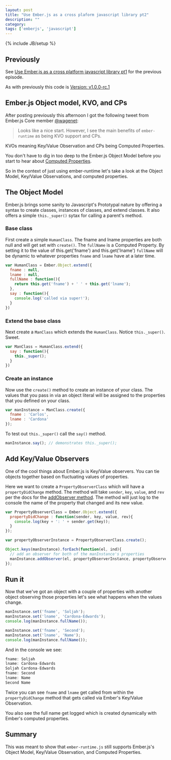 ```yaml
---
layout: post
title: "Use Ember.js as a cross plaform javascript library pt2"
description: ""
category: 
tags: ['emberjs', 'javascript']
---
```

{% include JB/setup %}

## Previously

See [Use Ember.js as a cross platform javascript library pt1](http://cgcardona.github.com/2013/02/18/use-emberjs-as-a-cross-plaform-javascript-library/)
for the previous episode.

As with previously this code is [Version: v1.0.0-rc.1](https://raw.github.com/emberjs/ember.js/release-builds/ember-1.0.0-rc.1.js)

## Ember.js Object model, KVO, and CPs

After posting previously this afternoon I got the following tweet from Ember.js
Core member [@wagenet](https://twitter.com/wagenet/status/303660277797376000):

> Looks like a nice start. However, I see the main benefits of
> `ember-runtime` as being KVO support and CPs.

KVOs meaning Key/Value Observation and CPs being Computed Properties.

You don't have to dig in too deep to the Ember.js Object Model before you start
to hear about [Computed Properties](http://emberjs.com/guides/object-model/computed-properties/).

So in the context of just using ember-runtime let's take a look at the Object
Model, Key/Value Observations, and computed properties.

## The Object Model

Ember.js brings some sanity to Javascript's Prototypal nature by offering a
syntax to create classes, instances of classes, and extend classes. It also
offers a simple `this._super()` sytax for calling a parent's method.

### Base class

First create a simple `HumanClass`. The fname and lname properties are both null
and will get set with `create()`. The `fullName` is a Computed Property. By
setting it to the value of this.get('fname') and this.get('lname') `fullName` will
be dynamic to whatever properties `fname` and `lname` have at a later time.

```javascript
var HumanClass = Ember.Object.extend({
  fname : null,
  lname : null,
  fullName : function(){
    return this.get('fname') + ' ' + this.get('lname');
  },
  say : function(){
    console.log('called via super!');
  }
})
```

### Extend the base class

Next create a `ManClass` which extends the `HumanClass`. Notice `this._super()`.  Sweet.
    
```javascript
var ManClass = HumanClass.extend({
  say : function(){
    this._super();
  }
})
```

### Create an instance

Now use the `create()` method to create an instance of your class. The values
that you pass in via an object literal will be assigned to the properties that
you defined on your class.

```javascript
var manInstance = ManClass.create({
  fname : 'Carlos', 
  lname : 'Cardona' 
});
```

To test out `this._super()` call the `say()` method.

```javascript
manInstance.say(); // demonstrates this._super();
```

## Add Key/Value Observers

One of the cool things about Ember.js is Key/Value observers. You can tie
objects together based on fluctuating values of properties.

Here we want to create a `PropertyObserverClass` which will have a `propertyDidChange` method. The method will take `sender`, `key`, `value`, and
`rev` per the docs for the [addObserver
method](http://emberjs.com/api/classes/Ember.Object.html#method_addObserver).
The method will just log to the console the name of the property that changed
and its new value.

```javascript
var PropertyObserverClass = Ember.Object.extend({
  propertyDidChange : function(sender, key, value, rev){
    console.log(key + ': ' + sender.get(key));
  }
});

var propertyObserverInstance = PropertyObserverClass.create();

Object.keys(manInstance).forEach(function(el, ind){
  // add an observer for both of the manInstance's properties
  manInstance.addObserver(el, propertyObserverInstance, propertyObserverInstance.propertyDidChange);
});
```

## Run it

Now that we've got an object with a couple of properties with another object
observing those properties let's see what happens when the values change.

```javascript
manInstance.set('fname', 'Soljah');
manInstance.set('lname', 'Cardona-Edwards');
console.log(manInstance.fullName());

manInstance.set('fname', 'Second');
manInstance.set('lname', 'Name');
console.log(manInstance.fullName());
```

And in the console we see:

```javascript
fname: Soljah 
lname: Cardona-Edwards 
Soljah Cardona-Edwards 
fname: Second 
lname: Name 
Second Name 
```

Twice you can see `fname` and `lname` get called from within the
`propertyDidChange` method that gets called via Ember's Key/Value Observation.

You also see the full name get logged which is created dynamically with Ember's
computed properties.

## Summary

This was meant to show that `ember-runtime.js` still supports Ember.js's Object
Model, Key/Value Observation, and Computed Properties. 
